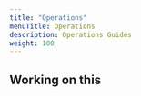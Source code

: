 ```yaml
---
title: "Operations"
menuTitle: Operations
description: Operations Guides
weight: 100
---
```


## Working on this